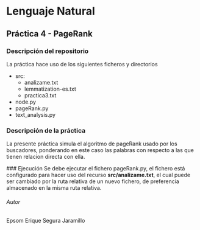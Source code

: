 # Lenguaje Natural
## Práctica 4 - PageRank
### Descripción del repositorio
La práctica hace uso de los siguientes ficheros y directorios
* src:
  *  analizame.txt
  *  lemmatization-es.txt
  *  practica3.txt
* node.py
* pageRank.py
* text_analysis.py

### Descripción de la práctica
La presente práctica simula el algoritmo de pageRank usado por los buscadores, ponderando en este caso las palabras con respecto a las que tienen relacion directa con ella.

### Ejecución
Se debe ejecutar el fichero pageRank.py, el fichero está configurado para hacer uso del recurso **src/analizame.txt**, el cual puede ser cambiado por la ruta relativa de un nuevo fichero, de preferencia almacenado en la misma ruta relativa.


###### Autor
Epsom Erique Segura Jaramillo
